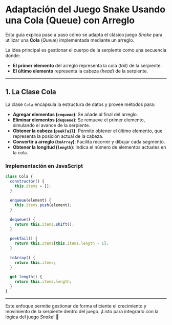 # Adaptación del Juego Snake Usando una Cola (Queue) con Arreglo

Esta guía explica paso a paso cómo se adapta el clásico juego *Snake* para utilizar una **Cola** (*Queue*) implementada mediante un arreglo.

La idea principal es gestionar el cuerpo de la serpiente como una secuencia donde:

- **El primer elemento** del arreglo representa la cola (*tail*) de la serpiente.
- **El último elemento** representa la cabeza (*head*) de la serpiente.

---

## 1. La Clase Cola

La clase `Cola` encapsula la estructura de datos y provee métodos para:

- **Agregar elementos (`enqueue`)**: Se añade al final del arreglo.
- **Eliminar elementos (`dequeue`)**: Se remueve el primer elemento, simulando el avance de la serpiente.
- **Obtener la cabeza (`peekTail`)**: Permite obtener el último elemento, que representa la posición actual de la cabeza.
- **Convertir a arreglo (`toArray`)**: Facilita recorrer y dibujar cada segmento.
- **Obtener la longitud (`length`)**: Indica el número de elementos actuales en la cola.

### Implementación en JavaScript

```javascript
class Cola {
  constructor() {
    this.items = [];
  }
  
  enqueue(element) {
    this.items.push(element);
  }
  
  dequeue() {
    return this.items.shift();
  }
  
  peekTail() {
    return this.items[this.items.length - 1];
  }
  
  toArray() {
    return this.items;
  }
  
  get length() {
    return this.items.length;
  }
}
```

---

Este enfoque permite gestionar de forma eficiente el crecimiento y movimiento de la serpiente dentro del juego. ¡Listo para integrarlo con la lógica del juego *Snake*! 🐍

